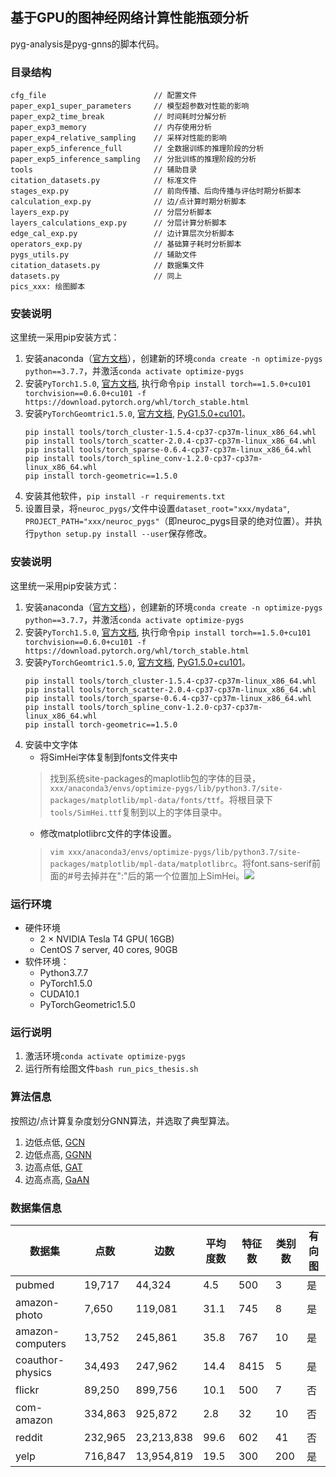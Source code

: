 ## 基于GPU的图神经网络计算性能瓶颈分析

pyg-analysis是pyg-gnns的脚本代码。

### 目录结构

```
cfg_file                        // 配置文件
paper_exp1_super_parameters     // 模型超参数对性能的影响
paper_exp2_time_break           // 时间耗时分解分析
paper_exp3_memory               // 内存使用分析
paper_exp4_relative_sampling    // 采样对性能的影响
paper_exp5_inference_full       // 全数据训练的推理阶段的分析
paper_exp5_inference_sampling   // 分批训练的推理阶段的分析
tools                           // 辅助目录
citation_datasets.py            // 标准文件
stages_exp.py                   // 前向传播、后向传播与评估时期分析脚本
calculation_exp.py              // 边/点计算时期分析脚本
layers_exp.py                   // 分层分析脚本
layers_calculations_exp.py      // 分层计算分析脚本
edge_cal_exp.py                 // 边计算层次分析脚本
operators_exp.py                // 基础算子耗时分析脚本
pygs_utils.py                   // 辅助文件
citation_datasets.py            // 数据集文件
datasets.py                     // 同上
pics_xxx: 绘图脚本
```

### 安装说明

这里统一采用pip安装方式：
1. 安装anaconda（[官方文档](https://docs.anaconda.com/anaconda/install/index.html)），创建新的环境`conda create -n optimize-pygs python==3.7.7`，并激活`conda activate optimize-pygs`
2. 安装`PyTorch1.5.0`, [官方文档](https://pytorch.org/), 执行命令`pip install torch==1.5.0+cu101 torchvision==0.6.0+cu101 -f https://download.pytorch.org/whl/torch_stable.html`
3. 安装`PyTorchGeomtric1.5.0`, [官方文档](https://pytorch-geometric.readthedocs.io/en/latest/notes/installation.html), [PyG1.5.0+cu101](https://pytorch-geometric.com/whl/torch-1.5.0+cu101.html)。
    ```
    pip install tools/torch_cluster-1.5.4-cp37-cp37m-linux_x86_64.whl
    pip install tools/torch_scatter-2.0.4-cp37-cp37m-linux_x86_64.whl
    pip install tools/torch_sparse-0.6.4-cp37-cp37m-linux_x86_64.whl
    pip install tools/torch_spline_conv-1.2.0-cp37-cp37m-linux_x86_64.whl
    pip install torch-geometric==1.5.0
    ```
4. 安装其他软件，`pip install -r requirements.txt`
5. 设置目录，将`neuroc_pygs/`文件中设置`dataset_root="xxx/mydata"`, `PROJECT_PATH="xxx/neuroc_pygs"`（即neuroc_pygs目录的绝对位置）。并执行`python setup.py install --user`保存修改。

### 安装说明

这里统一采用pip安装方式：
1. 安装anaconda（[官方文档](https://docs.anaconda.com/anaconda/install/index.html)），创建新的环境`conda create -n optimize-pygs python==3.7.7`，并激活`conda activate optimize-pygs`
2. 安装`PyTorch1.5.0`, [官方文档](https://pytorch.org/), 执行命令`pip install torch==1.5.0+cu101 torchvision==0.6.0+cu101 -f https://download.pytorch.org/whl/torch_stable.html`
3. 安装`PyTorchGeomtric1.5.0`, [官方文档](https://pytorch-geometric.readthedocs.io/en/latest/notes/installation.html), [PyG1.5.0+cu101](https://pytorch-geometric.com/whl/torch-1.5.0+cu101.html)。
    ```
    pip install tools/torch_cluster-1.5.4-cp37-cp37m-linux_x86_64.whl
    pip install tools/torch_scatter-2.0.4-cp37-cp37m-linux_x86_64.whl
    pip install tools/torch_sparse-0.6.4-cp37-cp37m-linux_x86_64.whl
    pip install tools/torch_spline_conv-1.2.0-cp37-cp37m-linux_x86_64.whl
    pip install torch-geometric==1.5.0
    ```
4. 安装中文字体
    - 将SimHei字体复制到fonts文件夹中
    > 找到系统site-packages的maplotlib包的字体的目录，`xxx/anaconda3/envs/optimize-pygs/lib/python3.7/site-packages/matplotlib/mpl-data/fonts/ttf`。将根目录下`tools/SimHei.ttf`复制到以上的字体目录中。
    - 修改matplotlibrc文件的字体设置。
    > `vim xxx/anaconda3/envs/optimize-pygs/lib/python3.7/site-packages/matplotlib/mpl-data/matplotlibrc`。将font.sans-serif前面的#号去掉并在":"后的第一个位置加上SimHei。![](tools/add_simhei_ttf.png)

### 运行环境

- 硬件环境
    - 2 × NVIDIA Tesla T4 GPU( 16GB)
    - CentOS 7 server, 40 cores, 90GB
- 软件环境：
    - Python3.7.7
    - PyTorch1.5.0
    - CUDA10.1
    - PyTorchGeometric1.5.0

### 运行说明

1. 激活环境`conda activate optimize-pygs`
2. 运行所有绘图文件`bash run_pics_thesis.sh`

### 算法信息

按照边/点计算复杂度划分GNN算法，并选取了典型算法。
1. 边低点低, [GCN](https://github.com/tkipf/gcn)
2. 边低点高, [GGNN](https://github.com/yujiali/ggnn)
3. 边高点低, [GAT](https://github.com/PetarV-/GAT)
4. 边高点高, [GaAN](https://github.com/jennyzhang0215/GaAN)

### 数据集信息

| 数据集 | 点数 | 边数 | 平均度数 | 特征数 | 类别数 | 有向图 |
| --- | --- | --- | --- | --- | --- | --- |
| pubmed | 19,717 | 44,324 | 4.5 | 500 | 3 | 是 |
| amazon-photo | 7,650 | 119,081 | 31.1 | 745 | 8 | 是 |
| amazon-computers | 13,752 | 245,861 | 35.8 | 767 | 10 | 是 |
| coauthor-physics | 34,493 | 247,962 | 14.4 | 8415 | 5 | 是 |
| flickr | 89,250 | 899,756 | 10.1 | 500 | 7 | 否 |
| com-amazon | 334,863 | 925,872 | 2.8 | 32 | 10 | 否 |
| reddit | 232,965 | 23,213,838 | 99.6 | 602 | 41 | 否 |
| yelp | 716,847 | 13,954,819 | 19.5 | 300 | 200 | 是 |

